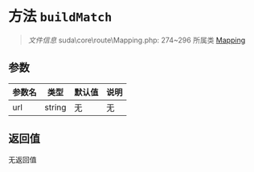 # 方法 `buildMatch`

> *文件信息* suda\core\route\Mapping.php: 274~296
> 所属类 [Mapping](../Mapping.md)




## 参数


| 参数名 | 类型 | 默认值 | 说明 |
|--------|-----|-------|-------|
| url |  string | 无 | 无 |



## 返回值

无返回值
